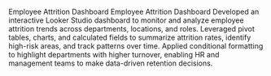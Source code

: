  Employee Attrition Dashboard Employee Attrition Dashboard Developed an interactive Looker Studio dashboard to monitor and analyze employee attrition trends across departments, locations, and roles. Leveraged pivot tables, charts, and calculated fields to summarize attrition rates, identify high-risk areas, and track patterns over time. Applied conditional formatting to highlight departments with higher turnover, enabling HR and management teams to make data-driven retention decisions.
